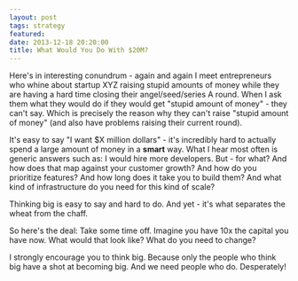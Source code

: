 ```yaml
---
layout: post
tags: strategy
featured: 
date: 2013-12-18 20:20:00
title: What Would You Do With $20M?
---
```

Here's in interesting conundrum - again and again I meet entrepreneurs who whine about startup XYZ raising stupid amounts of money while they are having a hard time closing their angel/seed/series A round. When I ask them what they would do if they would get "stupid amount of money" - they can't say. Which is precisely the reason why they can't raise "stupid amount of money" (and also have problems raising their current round).

It's easy to say "I want $X million dollars" - it's incredibly hard to actually spend a large amount of money in a **smart** way. What I hear most often is generic answers such as: I would hire more developers. But - for what? And how does that map against your customer growth? And how do you prioritize features? And how long does it take you to build them? And what kind of infrastructure do you need for this kind of scale?

Thinking big is easy to say and hard to do. And yet - it's what separates the wheat from the chaff.

So here's the deal: Take some time off. Imagine you have 10x the capital you have now. What would that look like? What do you need to change?

I strongly encourage you to think big. Because only the people who think big have a shot at becoming big. And we need people who do. Desperately!